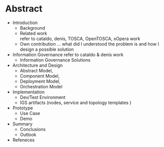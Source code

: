 # Abstract 
- Introduction
	- Background
	- Related work  
		refer to cataldo, denis, TOSCA, OpenTOSCA, xOpera work 
	- Own contribution ... what did I understood the problem is and how I design a possible solution  
- Information Governance 
    refer to cataldo & denis work  
	- Information Governance Solutions
- Architecture and Design 
	- Abstract Model, 
	- Component Model, 
	- Deployment Model, 
	- Orchestration Model  
- Implementation
	- Dev/Test Environment
	- IGS artifacts  (nodes, service and topology templates )
- Prototype 
	- Use Case 
	- Demo 
- Summary 
	- Conclusions 
	- Outlook 
- Refeneces 
